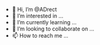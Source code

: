 - 👋 Hi, I’m @ADrect
- 👀 I’m interested in ...
- 🌱 I’m currently learning ...
- 💞️ I’m looking to collaborate on ...
- 📫 How to reach me ...

<!---
ADrect/ADrect is a ✨ special ✨ repository because its `README.md` (this file) appears on your GitHub profile.
You can click the Preview link to take a look at your changes.
--->
